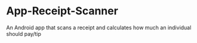 # App-Receipt-Scanner
An Android app that scans a receipt and calculates how much an individual should pay/tip
